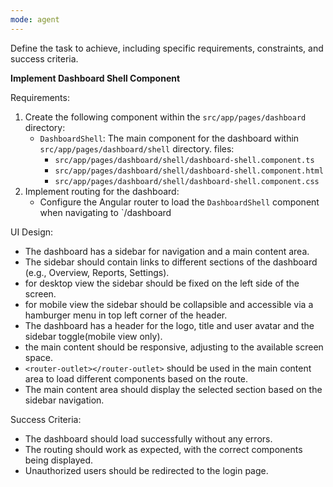 ```yaml
---
mode: agent
---
```

Define the task to achieve, including specific requirements, constraints, and success criteria.

**Implement Dashboard Shell Component**

Requirements:

1. Create the following component within the `src/app/pages/dashboard` directory:
   - `DashboardShell`: The main component for the dashboard within `src/app/pages/dashboard/shell` directory.
        files: 
        - `src/app/pages/dashboard/shell/dashboard-shell.component.ts`
        - `src/app/pages/dashboard/shell/dashboard-shell.component.html`
        - `src/app/pages/dashboard/shell/dashboard-shell.component.css`
2. Implement routing for the dashboard:
   - Configure the Angular router to load the `DashboardShell` component when navigating to `/dashboard


UI Design:
   - The dashboard has a sidebar for navigation and a main content area.
   - The sidebar should contain links to different sections of the dashboard (e.g., Overview, Reports, Settings).
   - for desktop view the sidebar should be fixed on the left side of the screen.
   - for mobile view the sidebar should be collapsible and accessible via a hamburger menu in top left corner of the header.
   - The dashboard has a header for the logo, title and user avatar and the sidebar toggle(mobile view only).
   - the main content should be responsive, adjusting to the available screen space.
   - `<router-outlet></router-outlet>` should be used in the main content area to load different components based on the route.
   - The main content area should display the selected section based on the sidebar navigation.

Success Criteria:
- The dashboard should load successfully without any errors.
- The routing should work as expected, with the correct components being displayed.
- Unauthorized users should be redirected to the login page.
